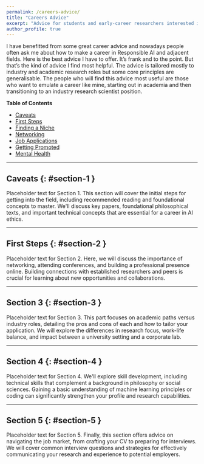 ```yaml
---
permalink: /careers-advice/
title: "Careers Advice"
excerpt: "Advice for students and early-career researchers interested in AI ethics and governance."
author_profile: true
---
```


I have benefitted from some great career advice and nowadays people often ask me about how to make a career in Responsible AI and adjacent fields. Here is the best advice I have to offer. It’s frank and to the point. But that’s the kind of advice I find most helpful. The advice is tailored mostly to industry and academic research roles but some core principles are generalisable. The people who will find this advice most useful are those who want to emulate a career like mine, starting out in academia and then transitioning to an industry research scientist position. 

**Table of Contents**
* [Caveats](#section-1)
* [First Steps](#section-2)
* [Finding a Niche](#section-3)
* [Networking](#section-4)
* [Job Applications](#section-5)
* [Getting Promoted](#section-6)
* [Mental Health](#section-7)

---

## Caveats {: #section-1 }
Placeholder text for Section 1. This section will cover the initial steps for getting into the field, including recommended reading and foundational concepts to master. We'll discuss key papers, foundational philosophical texts, and important technical concepts that are essential for a career in AI ethics.

---

## First Steps {: #section-2 }
Placeholder text for Section 2. Here, we will discuss the importance of networking, attending conferences, and building a professional presence online. Building connections with established researchers and peers is crucial for learning about new opportunities and collaborations.

---

## Section 3 {: #section-3 }
Placeholder text for Section 3. This part focuses on academic paths versus industry roles, detailing the pros and cons of each and how to tailor your application. We will explore the differences in research focus, work-life balance, and impact between a university setting and a corporate lab.

---

## Section 4 {: #section-4 }
Placeholder text for Section 4. We'll explore skill development, including technical skills that complement a background in philosophy or social sciences. Gaining a basic understanding of machine learning principles or coding can significantly strengthen your profile and research capabilities.

---

## Section 5 {: #section-5 }
Placeholder text for Section 5. Finally, this section offers advice on navigating the job market, from crafting your CV to preparing for interviews. We will cover common interview questions and strategies for effectively communicating your research and experience to potential employers.
